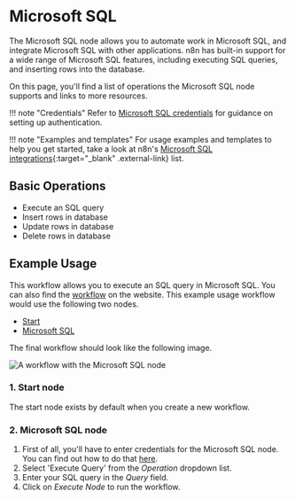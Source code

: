 # Microsoft SQL

The Microsoft SQL node allows you to automate work in Microsoft SQL, and integrate Microsoft SQL with other applications. n8n has built-in support for a wide range of Microsoft SQL features, including executing SQL queries, and inserting rows into the database. 

On this page, you'll find a list of operations the Microsoft SQL node supports and links to more resources.

!!! note "Credentials"
    Refer to [Microsoft SQL credentials](https://docs.n8n.io/integrations/builtin/credentials/microsoftsql/) for guidance on setting up authentication. 

!!! note "Examples and templates"
    For usage examples and templates to help you get started, take a look at n8n's [Microsoft SQL integrations](https://n8n.io/integrations/microsoft-sql/){:target="_blank" .external-link} list.


## Basic Operations

* Execute an SQL query
* Insert rows in database
* Update rows in database
* Delete rows in database


## Example Usage

This workflow allows you to execute an SQL query in Microsoft SQL. You can also find the [workflow](https://n8n.io/workflows/479) on the website. This example usage workflow would use the following two nodes.
- [Start](/integrations/builtin/core-nodes/n8n-nodes-base.start/)
- [Microsoft SQL]()

The final workflow should look like the following image.

![A workflow with the Microsoft SQL node](/_images/integrations/builtin/app-nodes/microsoftsql/workflow.png)

### 1. Start node

The start node exists by default when you create a new workflow.

### 2. Microsoft SQL node

1. First of all, you'll have to enter credentials for the Microsoft SQL node. You can find out how to do that [here](/integrations/builtin/credentials/microsoftsql/).
2. Select 'Execute Query' from the *Operation* dropdown list.
3. Enter your SQL query in the *Query* field.
4. Click on *Execute Node* to run the workflow.
